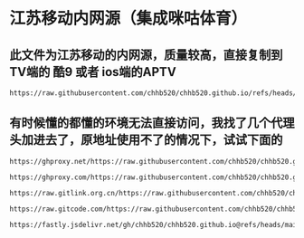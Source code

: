 # 江苏移动内网源（集成咪咕体育）
## 此文件为江苏移动的内网源，质量较高，直接复制到TV端的 酷9 或者 ios端的APTV
```
https://raw.githubusercontent.com/chhb520/chhb520.github.io/refs/heads/main/IPTV2025.m3u8
```
## 有时候懂的都懂的环境无法直接访问，我找了几个代理头加进去了，原地址使用不了的情况下，试试下面的
```
https://ghproxy.net/https://raw.githubusercontent.com/chhb520/chhb520.github.io/refs/heads/main/IPTV2025.m3u8

https://ghproxy.com/https://raw.githubusercontent.com/chhb520/chhb520.github.io/refs/heads/main/IPTV2025.m3u8

https://raw.gitlink.org.cn/https://raw.githubusercontent.com/chhb520/chhb520.github.io/refs/heads/main/IPTV2025.m3u8

https://raw.gitcode.com/https://raw.githubusercontent.com/chhb520/chhb520.github.io/refs/heads/main/IPTV2025.m3u8

https://fastly.jsdelivr.net/gh/chhb520/chhb520.github.io@refs/heads/main/IPTV2025.m3u8
```
